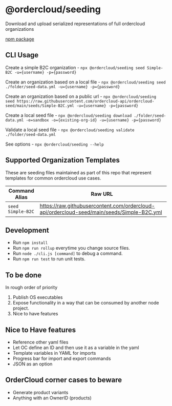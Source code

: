 # @ordercloud/seeding
Download and upload serialized representations of full ordercloud organizations

[npm package](https://www.npmjs.com/package/@ordercloud/seeding)

## CLI Usage 

Create a simple B2C organization - `npx @ordercloud/seeding seed Simple-B2C -u={username} -p={password}`

Create an organization based on a local file - `npx @ordercloud/seeding seed ./folder/seed-data.yml -u={username} -p={password}`

Create an organization based on a public url - `npx @ordercloud/seeding seed https://raw.githubusercontent.com/ordercloud-api/ordercloud-seed/main/seeds/Simple-B2C.yml -u={username} -p={password}`

Create a local seed file - `npx @ordercloud/seeding download ./folder/seed-data.yml -e=sandbox -o={existing-org-id} -u={username} -p={password}`

Validate a local seed file - `npx @ordercloud/seeding validate ./folder/seed-data.yml` 

See options - `npx @ordercloud/seeding --help`

## Supported Organization Templates

These are seeding files maintained as part of this repo that represent templates for common ordercloud use cases. 

| Command Alias | Raw URL |
| --- | --- |                                
| `seed Simple-B2C` | https://raw.githubusercontent.com/ordercloud-api/ordercloud-seed/main/seeds/Simple-B2C.yml |

## Development

- Run `npm install`
- Run `npm run rollup` everytime you change source files.
- Run `node ./cli.js [command]` to debug a command.
- Run `npm run test` to run unit tests.

## To be done

In rough order of priority
1. Publish OS executables 
2. Expose functionality in a way that can be consumed by another node project.
3. Nice to have features

## Nice to Have features
- Reference other yaml files
- Let OC define an ID and then use it as a variable in the yaml
- Template variables in YAML for imports
- Progress bar for import and export commands
- JSON as an option

## OrderCloud corner cases to beware
- Generate product variants
- Anything with an OwnerID (products)

